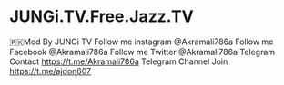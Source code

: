 # JUNGi.TV.Free.Jazz.TV
🇵🇰Mod By JUNGi TV  Follow me instagram @Akramali786a Follow me Facebook @Akramali786a Follow me Twitter @Akramali786a  Telegram Contact https://t.me/Akramali786a  Telegram Channel Join https://t.me/ajdon607
